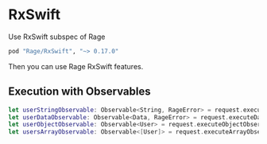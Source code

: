 RxSwift
=============================
Use RxSwift subspec of Rage
```ruby
pod "Rage/RxSwift", "~> 0.17.0"
```
Then you can use Rage RxSwift features.

## Execution with Observables ##
```swift
let userStringObservable: Observable<String, RageError> = request.executeStringObservable()
let userDataObservable: Observable<Data, RageError> = request.executeDataObservable()
let userObjectObservable: Observable<User> = request.executeObjectObservable() // Where `User` is `Codable`
let usersArrayObservable: Observable<[User]> = request.executeArrayObservable() // Where `User` is `Codable`
```
